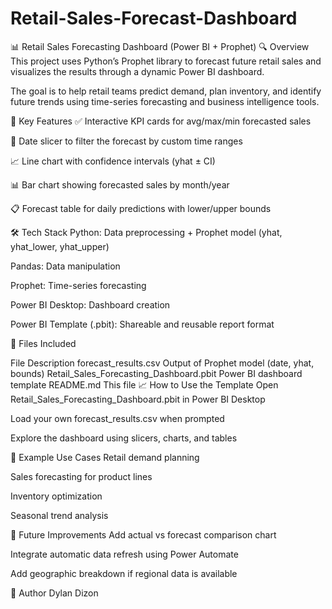 # Retail-Sales-Forecast-Dashboard

📊 Retail Sales Forecasting Dashboard (Power BI + Prophet)
🔍 Overview
This project uses Python’s Prophet library to forecast future retail sales and visualizes the results through a dynamic Power BI dashboard.

The goal is to help retail teams predict demand, plan inventory, and identify future trends using time-series forecasting and business intelligence tools.

🧠 Key Features
✅ Interactive KPI cards for avg/max/min forecasted sales

📅 Date slicer to filter the forecast by custom time ranges

📈 Line chart with confidence intervals (yhat ± CI)

📊 Bar chart showing forecasted sales by month/year

📋 Forecast table for daily predictions with lower/upper bounds

🛠 Tech Stack
Python: Data preprocessing + Prophet model (yhat, yhat_lower, yhat_upper)

Pandas: Data manipulation

Prophet: Time-series forecasting

Power BI Desktop: Dashboard creation

Power BI Template (.pbit): Shareable and reusable report format

📁 Files Included

File	Description
forecast_results.csv	Output of Prophet model (date, yhat, bounds)
Retail_Sales_Forecasting_Dashboard.pbit	Power BI dashboard template
README.md	This file
📈 How to Use the Template
Open Retail_Sales_Forecasting_Dashboard.pbit in Power BI Desktop

Load your own forecast_results.csv when prompted

Explore the dashboard using slicers, charts, and tables

📌 Example Use Cases
Retail demand planning

Sales forecasting for product lines

Inventory optimization

Seasonal trend analysis

🚀 Future Improvements
Add actual vs forecast comparison chart

Integrate automatic data refresh using Power Automate

Add geographic breakdown if regional data is available

👤 Author
Dylan Dizon

